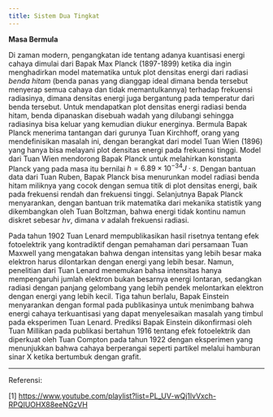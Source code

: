 ```yaml
---
title: Sistem Dua Tingkat
---
```


<b>Masa Bermula</b>

Di zaman modern, pengangkatan ide tentang adanya kuantisasi energi cahaya dimulai dari Bapak Max Planck (1897-1899) ketika dia ingin menghadirkan model matematika untuk plot densitas energi dari radiasi <em>benda hitam</em> (benda panas yang dianggap ideal dimana benda tersebut menyerap semua cahaya dan tidak memantulkannya) terhadap frekuensi radiasinya, dimana densitas energi juga bergantung pada temperatur dari benda tersebut. Untuk mendapatkan plot densitas energi radiasi benda hitam, benda dipanaskan disebuah wadah yang dilubangi sehingga radiasinya bisa keluar yang kemudian diukur energinya. Bermula Bapak Planck menerima tantangan dari gurunya Tuan Kirchhoff, orang yang mendefinisikan masalah ini, dengan berangkat dari model Tuan Wien (1896) yang hanya bisa melayani plot densitas energi pada frekuensi tinggi. Model dari Tuan Wien mendorong Bapak Planck untuk melahirkan konstanta Planck yang pada masa itu bernilai $h = 6.89 \times 10^{-34} J \cdot s$. Dengan bantuan data dari Tuan Ruben, Bapak Planck bisa menurunkan model radiasi benda hitam miliknya yang cocok dengan semua titik di plot densitas energi, baik pada frekuensi rendah dan frekuensi tinggi. Selanjutnya Bapak Planck menyarankan, dengan bantuan trik matematika dari mekanika statistik yang dikembangkan oleh Tuan Boltzman, bahwa energi tidak kontinu namun diskret sebesar $h \nu$, dimana $\nu$ adalah frekuensi radiasi. 

Pada tahun 1902 Tuan Lenard mempublikasikan hasil risetnya tentang efek fotoelektrik yang kontradiktif dengan pemahaman dari persamaan Tuan Maxwell yang mengatakan bahwa dengan intensitas yang lebih besar maka elektron harus dilontarkan dengan energi yang lebih besar. Namun, penelitian dari Tuan Lenard menemukan bahsa intensitas hanya mempengaruhi jumlah elektron bukan besarnya energi lontaran, sedangkan radiasi dengan panjang gelombang yang lebih pendek melontarkan elektron dengan energi yang lebih kecil. Tiga tahun berlalu, Bapak Einstein menyarankan dengan formal pada publikasinya untuk menimbang bahwa energi cahaya terkuantisasi yang dapat menyelesaikan masalah yang timbul pada eksperimen Tuan Lenard. Prediksi Bapak Einstein dikonfirmasi oleh Tuan Millikan pada publikasi bertahun 1916 tentang efek fotoelektrik dan diperkuat oleh Tuan Compton pada tahun 1922 dengan eksperimen yang menunjukkan bahwa cahaya berperangai seperti partikel melalui hamburan sinar X ketika bertumbuk dengan grafit. 

___
Referensi:

[1] https://www.youtube.com/playlist?list=PL_UV-wQj1lvVxch-RPQIUOHX88eeNGzVH
